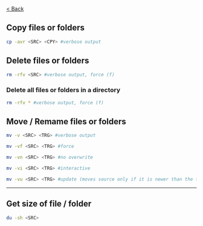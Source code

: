 [< Back](../readme.md)


## Copy files or folders
```bash
cp -avr <SRC> <CPY> #verbose output
```

## Delete files or folders
```bash
rm -rfv <SRC> #verbose output, force (f)
```

### Delete all files or folders in a directory
```bash
rm -rfv * #verbose output, force (f)
```

## Move / Remame files or folders
```bash
mv -v <SRC> <TRG> #verbose output

mv -vf <SRC> <TRG> #force

mv -vn <SRC> <TRG> #no overwrite

mv -vi <SRC> <TRG> #interactive

mv -vu <SRC> <TRG> #update (moves source only if it is newer than the target)
``` 

---

## Get size of file / folder
```bash
du -sh <SRC>
```
